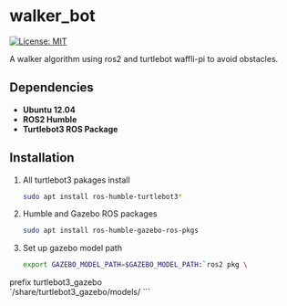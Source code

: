 # walker_bot
[![License: MIT](https://img.shields.io/badge/License-MIT-blue.svg)](https://opensource.org/licenses/MIT)

A walker algorithm using ros2 and turtlebot waffli-pi to avoid obstacles.

## Dependencies

- **Ubuntu 12.04**
- **ROS2 Humble**  
- **Turtlebot3 ROS Package**

## Installation 
1. All turtlebot3 pakages install
    ```bash
    sudo apt install ros-humble-turtlebot3*
    ```
2. Humble and Gazebo ROS packages
    ```bash
    sudo apt install ros-humble-gazebo-ros-pkgs 
    ```
3. Set up gazebo model path 
    ```bash
    export GAZEBO_MODEL_PATH=$GAZEBO_MODEL_PATH:`ros2 pkg \
prefix turtlebot3_gazebo \
`/share/turtlebot3_gazebo/models/
    ```
